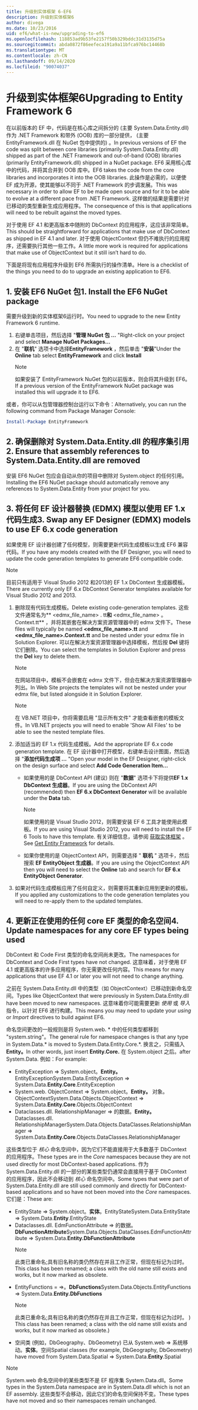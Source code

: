 ```yaml
---
title: 升级到实体框架 6-EF6
description: 升级到实体框架6
author: divega
ms.date: 10/23/2016
uid: ef6/what-is-new/upgrading-to-ef6
ms.openlocfilehash: 118853ad9b53fe2157f50b329bddc31d3135d75a
ms.sourcegitcommit: abda0872f86eefeca191a9a11bfca976bc14468b
ms.translationtype: MT
ms.contentlocale: zh-CN
ms.lasthandoff: 09/14/2020
ms.locfileid: "90074037"
---
```

# <a name="upgrading-to-entity-framework-6"></a><span data-ttu-id="7a828-103">升级到实体框架6</span><span class="sxs-lookup"><span data-stu-id="7a828-103">Upgrading to Entity Framework 6</span></span>

<span data-ttu-id="7a828-104">在以前版本的 EF 中，代码是在核心库之间拆分的 (主要 System.Data.Entity.dll) 作为 .NET Framework 和带外 (OOB) 库的一部分提供， (主要 EntityFramework.dll 在 NuGet 包中提供的) 。</span><span class="sxs-lookup"><span data-stu-id="7a828-104">In previous versions of EF the code was split between core libraries (primarily System.Data.Entity.dll) shipped as part of the .NET Framework and out-of-band (OOB) libraries (primarily EntityFramework.dll) shipped in a NuGet package.</span></span> <span data-ttu-id="7a828-105">EF6 采用核心库中的代码，并将其合并到 OOB 库中。</span><span class="sxs-lookup"><span data-stu-id="7a828-105">EF6 takes the code from the core libraries and incorporates it into the OOB libraries.</span></span> <span data-ttu-id="7a828-106">此操作是必需的，以便使 EF 成为开源，使其能够以不同于 .NET Framework 的步调发展。</span><span class="sxs-lookup"><span data-stu-id="7a828-106">This was necessary in order to allow EF to be made open source and for it to be able to evolve at a different pace from .NET Framework.</span></span> <span data-ttu-id="7a828-107">这样做的结果是需要针对已移动的类型重新生成应用程序。</span><span class="sxs-lookup"><span data-stu-id="7a828-107">The consequence of this is that applications will need to be rebuilt against the moved types.</span></span>

<span data-ttu-id="7a828-108">对于使用 EF 4.1 和更高版本中随附的 DbContext 的应用程序，这应该非常简单。</span><span class="sxs-lookup"><span data-stu-id="7a828-108">This should be straightforward for applications that make use of DbContext as shipped in EF 4.1 and later.</span></span> <span data-ttu-id="7a828-109">对于使用 ObjectContext 但仍不难执行的应用程序，还需要执行其他一些工作。</span><span class="sxs-lookup"><span data-stu-id="7a828-109">A little more work is required for applications that make use of ObjectContext but it still isn’t hard to do.</span></span>

<span data-ttu-id="7a828-110">下面是将现有应用程序升级到 EF6 所需执行的操作清单。</span><span class="sxs-lookup"><span data-stu-id="7a828-110">Here is a checklist of the things you need to do to upgrade an existing application to EF6.</span></span>

## <a name="1-install-the-ef6-nuget-package"></a><span data-ttu-id="7a828-111">1. 安装 EF6 NuGet 包</span><span class="sxs-lookup"><span data-stu-id="7a828-111">1. Install the EF6 NuGet package</span></span>

<span data-ttu-id="7a828-112">需要升级到新的实体框架6运行时。</span><span class="sxs-lookup"><span data-stu-id="7a828-112">You need to upgrade to the new Entity Framework 6 runtime.</span></span>

1. <span data-ttu-id="7a828-113">右键单击项目，然后选择 "**管理 NuGet 包 ...** "</span><span class="sxs-lookup"><span data-stu-id="7a828-113">Right-click on your project and select **Manage NuGet Packages...**</span></span>  
2. <span data-ttu-id="7a828-114">在 "**联机**" 选项卡中选择**EntityFramework** ，然后单击 "**安装**"</span><span class="sxs-lookup"><span data-stu-id="7a828-114">Under the **Online** tab select **EntityFramework** and click **Install**</span></span>  
   > [!NOTE]
   > <span data-ttu-id="7a828-115">如果安装了 EntityFramework NuGet 包的以前版本，则会将其升级到 EF6。</span><span class="sxs-lookup"><span data-stu-id="7a828-115">If a previous version of the EntityFramework NuGet package was installed this will upgrade it to EF6.</span></span>

<span data-ttu-id="7a828-116">或者，你可以从包管理器控制台运行以下命令：</span><span class="sxs-lookup"><span data-stu-id="7a828-116">Alternatively, you can run the following command from Package Manager Console:</span></span>

``` powershell
Install-Package EntityFramework
```

## <a name="2-ensure-that-assembly-references-to-systemdataentitydll-are-removed"></a><span data-ttu-id="7a828-117">2. 确保删除对 System.Data.Entity.dll 的程序集引用</span><span class="sxs-lookup"><span data-stu-id="7a828-117">2. Ensure that assembly references to System.Data.Entity.dll are removed</span></span>

<span data-ttu-id="7a828-118">安装 EF6 NuGet 包应会自动从你的项目中删除对 System.object 的任何引用。</span><span class="sxs-lookup"><span data-stu-id="7a828-118">Installing the EF6 NuGet package should automatically remove any references to System.Data.Entity from your project for you.</span></span>

## <a name="3-swap-any-ef-designer-edmx-models-to-use-ef-6x-code-generation"></a><span data-ttu-id="7a828-119">3. 将任何 EF 设计器替换 (EDMX) 模型以使用 EF 1.x 代码生成</span><span class="sxs-lookup"><span data-stu-id="7a828-119">3. Swap any EF Designer (EDMX) models to use EF 6.x code generation</span></span>

<span data-ttu-id="7a828-120">如果使用 EF 设计器创建了任何模型，则需要更新代码生成模板以生成 EF6 兼容代码。</span><span class="sxs-lookup"><span data-stu-id="7a828-120">If you have any models created with the EF Designer, you will need to update the code generation templates to generate EF6 compatible code.</span></span>

> [!NOTE]
> <span data-ttu-id="7a828-121">目前只有适用于 Visual Studio 2012 和2013的 EF 1.x DbContext 生成器模板。</span><span class="sxs-lookup"><span data-stu-id="7a828-121">There are currently only EF 6.x DbContext Generator templates available for Visual Studio 2012 and 2013.</span></span>

1. <span data-ttu-id="7a828-122">删除现有代码生成模板。</span><span class="sxs-lookup"><span data-stu-id="7a828-122">Delete existing code-generation templates.</span></span> <span data-ttu-id="7a828-123">这些文件通常名为\*\* \<edmx_file_name\> . tt**和** \<edmx_file_name\> 。Context.tt\*\* ，并将其嵌套在解决方案资源管理器中的 edmx 文件下。</span><span class="sxs-lookup"><span data-stu-id="7a828-123">These files will typically be named **\<edmx_file_name\>.tt** and **\<edmx_file_name\>.Context.tt** and be nested under your edmx file in Solution Explorer.</span></span> <span data-ttu-id="7a828-124">可以在解决方案资源管理器中选择模板，然后按 **Del** 键将它们删除。</span><span class="sxs-lookup"><span data-stu-id="7a828-124">You can select the templates in Solution Explorer and press the **Del** key to delete them.</span></span>  
   > [!NOTE]
   > <span data-ttu-id="7a828-125">在网站项目中，模板不会嵌套在 edmx 文件下，但会在解决方案资源管理器中列出。</span><span class="sxs-lookup"><span data-stu-id="7a828-125">In Web Site projects the templates will not be nested under your edmx file, but listed alongside it in Solution Explorer.</span></span>  

   > [!NOTE]
   > <span data-ttu-id="7a828-126">在 VB.NET 项目中，你将需要启用 "显示所有文件" 才能查看嵌套的模板文件。</span><span class="sxs-lookup"><span data-stu-id="7a828-126">In VB.NET projects you will need to enable 'Show All Files' to be able to see the nested template files.</span></span>
2. <span data-ttu-id="7a828-127">添加适当的 EF 1.x 代码生成模板。</span><span class="sxs-lookup"><span data-stu-id="7a828-127">Add the appropriate EF 6.x code generation template.</span></span> <span data-ttu-id="7a828-128">在 EF 设计器中打开模型，右键单击设计图面，然后选择 "**添加代码生成项 ...** "</span><span class="sxs-lookup"><span data-stu-id="7a828-128">Open your model in the EF Designer, right-click on the design surface and select **Add Code Generation Item...**</span></span>
    - <span data-ttu-id="7a828-129">如果使用的是 DbContext API (建议) 则在 "**数据**" 选项卡下将提供**EF 1.x DbContext 生成器**。</span><span class="sxs-lookup"><span data-stu-id="7a828-129">If you are using the DbContext API (recommended) then **EF 6.x DbContext Generator** will be available under the **Data** tab.</span></span>  
      > [!NOTE]
      > <span data-ttu-id="7a828-130">如果使用的是 Visual Studio 2012，则需要安装 EF 6 工具才能使用此模板。</span><span class="sxs-lookup"><span data-stu-id="7a828-130">If you are using Visual Studio 2012, you will need to install the EF 6 Tools to have this template.</span></span> <span data-ttu-id="7a828-131">有关详细信息，请参阅 [获取实体框架](xref:ef6/fundamentals/install) 。</span><span class="sxs-lookup"><span data-stu-id="7a828-131">See [Get Entity Framework](xref:ef6/fundamentals/install) for details.</span></span>  

    - <span data-ttu-id="7a828-132">如果你使用的是 ObjectContext API，则需要选择 " **联机** " 选项卡，然后搜索 **EF EntityObject 生成器**。</span><span class="sxs-lookup"><span data-stu-id="7a828-132">If you are using the ObjectContext API then you will need to select the **Online** tab and search for **EF 6.x EntityObject Generator**.</span></span>  
3. <span data-ttu-id="7a828-133">如果对代码生成模板应用了任何自定义，则需要将其重新应用到更新的模板。</span><span class="sxs-lookup"><span data-stu-id="7a828-133">If you applied any customizations to the code generation templates you will need to re-apply them to the updated templates.</span></span>

## <a name="4-update-namespaces-for-any-core-ef-types-being-used"></a><span data-ttu-id="7a828-134">4. 更新正在使用的任何 core EF 类型的命名空间</span><span class="sxs-lookup"><span data-stu-id="7a828-134">4. Update namespaces for any core EF types being used</span></span>

<span data-ttu-id="7a828-135">DbContext 和 Code First 类型的命名空间尚未更改。</span><span class="sxs-lookup"><span data-stu-id="7a828-135">The namespaces for DbContext and Code First types have not changed.</span></span> <span data-ttu-id="7a828-136">这意味着，对于使用 EF 4.1 或更高版本的许多应用程序，你无需更改任何内容。</span><span class="sxs-lookup"><span data-stu-id="7a828-136">This means for many applications that use EF 4.1 or later you will not need to change anything.</span></span>

<span data-ttu-id="7a828-137">之前在 System.Data.Entity.dll 中的类型（如 ObjectContext）已移动到新命名空间。</span><span class="sxs-lookup"><span data-stu-id="7a828-137">Types like ObjectContext that were previously in System.Data.Entity.dll have been moved to new namespaces.</span></span> <span data-ttu-id="7a828-138">这意味着你可能需要更新 *使用* 或 *导入* 指令，以针对 EF6 进行构建。</span><span class="sxs-lookup"><span data-stu-id="7a828-138">This means you may need to update your *using* or *Import* directives to build against EF6.</span></span>

<span data-ttu-id="7a828-139">命名空间更改的一般规则是将 System.web. \* 中的任何类型都移到 "system.string"。</span><span class="sxs-lookup"><span data-stu-id="7a828-139">The general rule for namespace changes is that any type in System.Data.\* is moved to System.Data.Entity.Core.\*.</span></span> <span data-ttu-id="7a828-140">换言之，只需插入 **Entity。**</span><span class="sxs-lookup"><span data-stu-id="7a828-140">In other words, just insert **Entity.Core.**</span></span> <span data-ttu-id="7a828-141">在 System.object 之后。</span><span class="sxs-lookup"><span data-stu-id="7a828-141">after System.Data.</span></span> <span data-ttu-id="7a828-142">例如：</span><span class="sxs-lookup"><span data-stu-id="7a828-142">For example:</span></span>

- <span data-ttu-id="7a828-143">EntityException => System.object。**Entity。** EntityException</span><span class="sxs-lookup"><span data-stu-id="7a828-143">System.Data.EntityException => System.Data.**Entity.Core**.EntityException</span></span>  
- <span data-ttu-id="7a828-144">System.web. ObjectContext => System.object。**Entity。** 对象。 ObjectContext</span><span class="sxs-lookup"><span data-stu-id="7a828-144">System.Data.Objects.ObjectContext => System.Data.**Entity.Core**.Objects.ObjectContext</span></span>  
- <span data-ttu-id="7a828-145">Dataclasses.dll. RelationshipManager => 的数据。**Entity。** Dataclasses.dll. RelationshipManager</span><span class="sxs-lookup"><span data-stu-id="7a828-145">System.Data.Objects.DataClasses.RelationshipManager => System.Data.**Entity.Core**.Objects.DataClasses.RelationshipManager</span></span>  

<span data-ttu-id="7a828-146">这些类型位于 *核心* 命名空间中，因为它们不能直接用于大多数基于 DbContext 的应用程序。</span><span class="sxs-lookup"><span data-stu-id="7a828-146">These types are in the *Core* namespaces because they are not used directly for most DbContext-based applications.</span></span> <span data-ttu-id="7a828-147">作为 System.Data.Entity.dll 的一部分的某些类型仍通常会直接用于基于 DbContext 的应用程序，因此不会移动到 *核心* 命名空间中。</span><span class="sxs-lookup"><span data-stu-id="7a828-147">Some types that were part of System.Data.Entity.dll are still used commonly and directly for DbContext-based applications and so have not been moved into the *Core* namespaces.</span></span> <span data-ttu-id="7a828-148">它们是：</span><span class="sxs-lookup"><span data-stu-id="7a828-148">These are:</span></span>

- <span data-ttu-id="7a828-149">EntityState => System.object。**实体**。EntityState</span><span class="sxs-lookup"><span data-stu-id="7a828-149">System.Data.EntityState => System.Data.**Entity**.EntityState</span></span>  
- <span data-ttu-id="7a828-150">Dataclasses.dll. EdmFunctionAttribute => 的数据。**DbFunctionAttribute**</span><span class="sxs-lookup"><span data-stu-id="7a828-150">System.Data.Objects.DataClasses.EdmFunctionAttribute => System.Data.**Entity.DbFunctionAttribute**</span></span>  
  > [!NOTE]
  > <span data-ttu-id="7a828-151">此类已重命名;具有旧名称的类仍然存在并且工作正常，但现在标记为过时。</span><span class="sxs-lookup"><span data-stu-id="7a828-151">This class has been renamed; a class with the old name still exists and works, but it now marked as obsolete.</span></span>  
- <span data-ttu-id="7a828-152">EntityFunctions = =>。**DbFunctions**</span><span class="sxs-lookup"><span data-stu-id="7a828-152">System.Data.Objects.EntityFunctions => System.Data.**Entity.DbFunctions**</span></span>  
  > [!NOTE]
  > <span data-ttu-id="7a828-153">此类已重命名;具有旧名称的类仍然存在并且工作正常，但现在标记为过时。 ) </span><span class="sxs-lookup"><span data-stu-id="7a828-153">This class has been renamed; a class with the old name still exists and works, but it now marked as obsolete.)</span></span>  
- <span data-ttu-id="7a828-154">空间类 (例如，DbGeography、DbGeometry) 已从 System.web => 系统移动。**实体**。空间</span><span class="sxs-lookup"><span data-stu-id="7a828-154">Spatial classes (for example, DbGeography, DbGeometry) have moved from System.Data.Spatial => System.Data.**Entity**.Spatial</span></span>

> [!NOTE]
> <span data-ttu-id="7a828-155">System.web 命名空间中的某些类型不是 EF 程序集 System.Data.dll。</span><span class="sxs-lookup"><span data-stu-id="7a828-155">Some types in the System.Data namespace are in System.Data.dll which is not an EF assembly.</span></span> <span data-ttu-id="7a828-156">这些类型不会移动，因此它们的命名空间保持不变。</span><span class="sxs-lookup"><span data-stu-id="7a828-156">These types have not moved and so their namespaces remain unchanged.</span></span>
